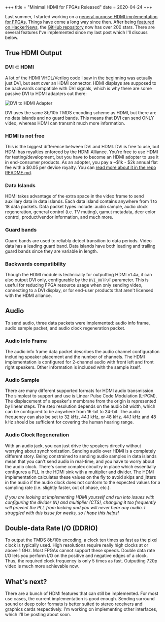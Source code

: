 +++
title = "Minimal HDMI for FPGAs Released"
date = 2020-04-24
+++

Last summer, I started working on a [general purpose HDMI implementation for FPGAs](@/blog/hdmi_on_fpga/index.md). Things have come a long way since then. After being [featured on HackerNews](https://news.ycombinator.com/item?id=22279308), the [GitHub repository](https://github.com/hdl-util/hdmi/) now has over 200 stars. There are several features I've implemented since my last post which I'll discuss below.

## True HDMI Output

### DVI ⊂ HDMI

A lot of the HDMI VHDL/Verilog code I saw in the beginning was actually just DVI, but sent over an HDMI connector. HDMI displays are supposed to be backwards compatible with DVI signals, which is why there are some passive DVI to HDMI adapters out there:

![DVI to HDMI Adapter](https://upload.wikimedia.org/wikipedia/commons/9/9a/Dvi-hdmi-adapter-standard.png)

DVI uses the same 8b/10b TMDS encoding scheme as HDMI, but there are no data islands and no guard bands. This means that DVI can send ONLY video, whereas HDMI can transmit much more information.

### HDMI is not free

This is the biggest difference between DVI and HDMI. DVI is free to use, but HDMI has royalties enforced by the HDMI Alliance. You're free to use HDMI for testing/development, but you have to become an HDMI adopter to use it in end-consumer products. As an adopter, you pay a ~$1k - $2k annual flat fee with a $0.05 per device royalty. You can [read more about it in the repo README.md](https://github.com/hdl-util/hdmi/#hdmi-adoption).

### Data Islands

HDMI takes advantage of the extra space in the video frame to send auxiliary data in data islands. Each data island contains anywhere from 1 to 18 data packets. Data packet types include: audio sample, audio clock regeneration, general control (i.e. TV muting), gamut metadata, deer color control, product/vendor information, and much more.

### Guard bands

Guard bands are used to reliably detect transition to data periods. Video data has a leading guard band. Data islands have both leading and trailing guard bands since they are variable in length.

### Backwards compatibility

Though the HDMI module is technically for outputting HDMI v1.4a, it can also output DVI only, configurable by the `DVI_OUTPUT` parameter. This is useful for reducing FPGA resource usage when only sending video, connecting to a DVI display, or for end-user products that aren't licensed with the HDMI alliance.

## Audio

To send audio, three data packets were implemented: audio info frame, audio sample packet, and audio clock regeneration packet.

### Audio Info Frame
 
The audio info frame data packet describes the audio channel configuration including speaker placement and the number of channels. The HDMI implementation is configured for 2-channel audio with front left and front right speakers. Other information is included with the sample itself.

### Audio Sample

There are many different supported formats for HDMI audio transmission. The simplest to support and use is Linear Pulse Code Modulation (L-PCM). The displacement of a speaker's membrane from the origin is represented by linear steps. The step resolution depends on the audio bit width, which can be configured to be anywhere from 16-bit to 24-bit. The audio frequency can also be set to 32 kHz, 44.1 kHz, or 48 kHz. 44.1 kHz and 48 kHz should be sufficient for covering the human hearing range.

### Audio Clock Regeneration

With an audio jack, you can just drive the speakers directly without worrying about synchronization. Sending audio over HDMI is a completely different story. Being constrained to sending audio samples in data islands mean that you can't send audio in real-time, and you have to worry about the audio clock. There's some complex circuitry in place which essentially configures a PLL in the HDMI sink with a multiplier and divider. The HDMI implementation calculates these values on the fly to avoid skips and jitters in the audio if the audio clock does not conform to the expected values for a sampling rate (i.e. slightly faster, out of phase, etc.).

*If you are looking at implementing HDMI yourself and run into issues with configuring the divider (N) and multiplier (CTS), changing it too frequently will prevent the PLL from locking and you will never hear any audio. I struggled with this issue for weeks, so I hope this helps!*

## Double-data Rate I/O (DDRIO)

To output the TMDS 8b/10b encoding, a clock ten times as fast as the pixel clock is typically used. High resolutions require really high clocks at or above 1 GHz. Most FPGAs cannot support these speeds. Double data rate I/O lets you perform I/O on the positive and negative edges of a clock. Thus, the required clock frequency is only 5 times as fast. Outputting 720p video is much more achievable now.

## What's next?

There are a bunch of HDMI features that can still be implemented. For most use cases, the current implementation is good enough. Sending surround sound or deep color formats is better suited to stereo receivers and graphics cards respectively. I'm working on implementing other interfaces, which I'll be posting about soon.
